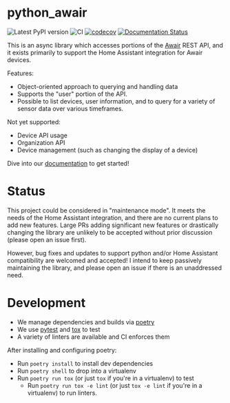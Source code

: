 # python_awair

![Latest PyPI version](https://img.shields.io/pypi/v/python_awair.svg)
![CI](https://github.com/ahayworth/python_awair/workflows/CI/badge.svg?branch=master)
[![codecov](https://codecov.io/gh/ahayworth/python_awair/branch/master/graph/badge.svg)](https://codecov.io/gh/ahayworth/python_awair)
[![Documentation Status](https://readthedocs.org/projects/python-awair/badge/?version=latest)](https://python-awair.readthedocs.io/en/latest/?badge=latest)

This is an async library which accesses portions of the [Awair](https://getawair.com) REST API, and it exists primarily
to support the Home Assistant integration for Awair devices.

Features:
- Object-oriented approach to querying and handling data
- Supports the "user" portion of the API.
- Possible to list devices, user information, and to query for a variety of sensor data over various timeframes.

Not yet supported:
- Device API usage
- Organization API
- Device management (such as changing the display of a device)

Dive into our [documentation](https://python-awair.readthedocs.io/en/latest) to get started!

# Status

This project could be considered in "maintenance mode". It meets the needs of the Home Assistant integration,
and there are no current plans to add new features. Large PRs adding significant new features or drastically
changing the library are unlikely to be accepted without prior discussion (please open an issue first).

However, bug fixes and updates to support python and/or Home Assistant compatibility are welcomed and accepted!
I intend to keep passively maintaining the library, and please open an issue if there is an unaddressed need.

# Development

- We manage dependencies and builds via [poetry](https://python-poetry.org)
- We use [pytest](https://github.com/pytest-dev/pytest) and [tox](https://github.com/tox-dev/tox) to test
- A variety of linters are available and CI enforces them

After installing and configuring poetry:
- Run `poetry install` to install dev dependencies
- Run `poetry shell` to drop into a virtualenv
- Run `poetry run tox` (or just `tox` if you're in a virtualenv) to test
  - Run `poetry run tox -e lint` (or just `tox -e lint` if you're in a virtualenv) to run linters.

